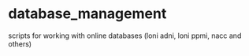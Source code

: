# database_management
scripts for working with online databases (loni adni, loni ppmi, nacc and others)
